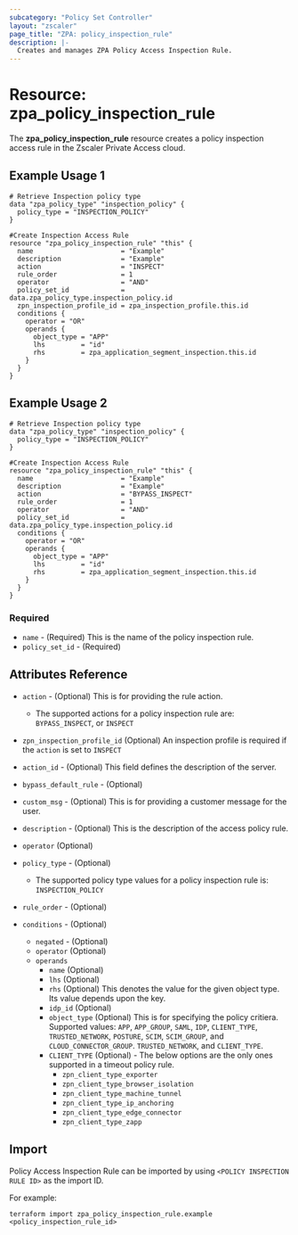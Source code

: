 ```yaml
---
subcategory: "Policy Set Controller"
layout: "zscaler"
page_title: "ZPA: policy_inspection_rule"
description: |-
  Creates and manages ZPA Policy Access Inspection Rule.
---
```


# Resource: zpa_policy_inspection_rule

The **zpa_policy_inspection_rule** resource creates a policy inspection access rule in the Zscaler Private Access cloud.

## Example Usage 1

```hcl
# Retrieve Inspection policy type
data "zpa_policy_type" "inspection_policy" {
  policy_type = "INSPECTION_POLICY"
}

#Create Inspection Access Rule
resource "zpa_policy_inspection_rule" "this" {
  name                      = "Example"
  description               = "Example"
  action                    = "INSPECT"
  rule_order                = 1
  operator                  = "AND"
  policy_set_id             = data.zpa_policy_type.inspection_policy.id
  zpn_inspection_profile_id = zpa_inspection_profile.this.id
  conditions {
    operator = "OR"
    operands {
      object_type = "APP"
      lhs         = "id"
      rhs         = zpa_application_segment_inspection.this.id
    }
  }
}
```

## Example Usage 2

```hcl
# Retrieve Inspection policy type
data "zpa_policy_type" "inspection_policy" {
  policy_type = "INSPECTION_POLICY"
}

#Create Inspection Access Rule
resource "zpa_policy_inspection_rule" "this" {
  name                      = "Example"
  description               = "Example"
  action                    = "BYPASS_INSPECT"
  rule_order                = 1
  operator                  = "AND"
  policy_set_id             = data.zpa_policy_type.inspection_policy.id
  conditions {
    operator = "OR"
    operands {
      object_type = "APP"
      lhs         = "id"
      rhs         = zpa_application_segment_inspection.this.id
    }
  }
}
```

### Required

* `name` - (Required) This is the name of the policy inspection rule.
* `policy_set_id` - (Required)

## Attributes Reference

* `action` - (Optional) This is for providing the rule action.
  * The supported actions for a policy inspection rule are: `BYPASS_INSPECT`, or `INSPECT`
* `zpn_inspection_profile_id` (Optional) An inspection profile is required if the `action` is set to `INSPECT`
* `action_id` - (Optional) This field defines the description of the server.
* `bypass_default_rule` - (Optional)
* `custom_msg` - (Optional) This is for providing a customer message for the user.
* `description` - (Optional) This is the description of the access policy rule.
* `operator` (Optional)
* `policy_type` - (Optional)
  * The supported policy type values for a policy inspection rule is: `INSPECTION_POLICY`
* `rule_order` - (Optional)

* `conditions` - (Optional)
  * `negated` - (Optional)
  * `operator` (Optional)
  * `operands`
    * `name` (Optional)
    * `lhs` (Optional)
    * `rhs` (Optional) This denotes the value for the given object type. Its value depends upon the key.
    * `idp_id` (Optional)
    * `object_type` (Optional) This is for specifying the policy critiera. Supported values: `APP`, `APP_GROUP`, `SAML`, `IDP`, `CLIENT_TYPE`, `TRUSTED_NETWORK`, `POSTURE`, `SCIM`, `SCIM_GROUP`, and `CLOUD_CONNECTOR_GROUP`. `TRUSTED_NETWORK`, and `CLIENT_TYPE`.
    * `CLIENT_TYPE` (Optional) - The below options are the only ones supported in a timeout policy rule.
      * `zpn_client_type_exporter`
      * `zpn_client_type_browser_isolation`
      * `zpn_client_type_machine_tunnel`
      * `zpn_client_type_ip_anchoring`
      * `zpn_client_type_edge_connector`
      * `zpn_client_type_zapp`

## Import

Policy Access Inspection Rule can be imported by using `<POLICY INSPECTION RULE ID>` as the import ID.

For example:

```shell
terraform import zpa_policy_inspection_rule.example <policy_inspection_rule_id>
```
